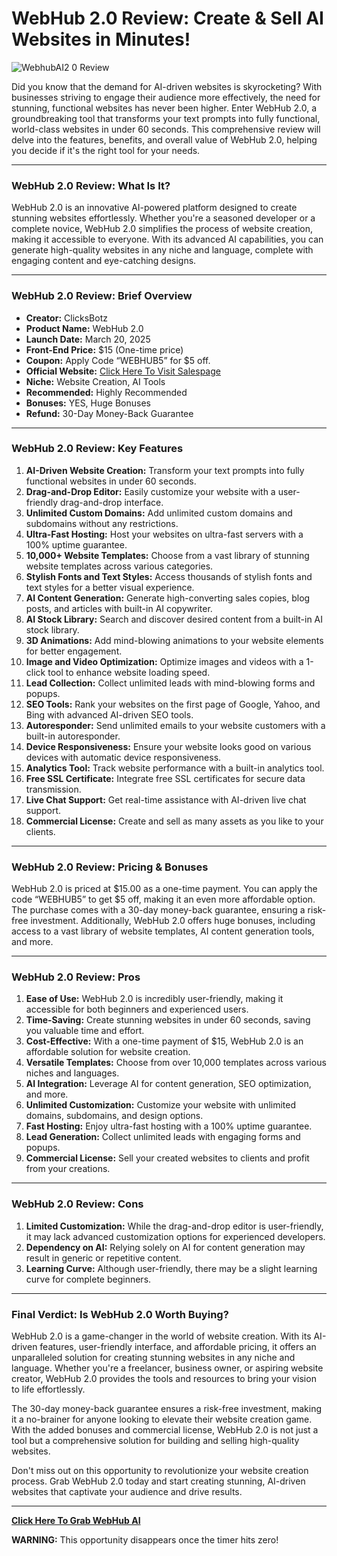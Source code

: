 # WebHub 2.0 Review: Create & Sell AI Websites in Minutes!
![WebhubAI2 0 Review](https://github.com/user-attachments/assets/e30b8b02-6a7e-4e36-9844-e599e81b6ce6)





Did you know that the demand for AI-driven websites is skyrocketing? With businesses striving to engage their audience more effectively, the need for stunning, functional websites has never been higher. Enter WebHub 2.0, a groundbreaking tool that transforms your text prompts into fully functional, world-class websites in under 60 seconds. This comprehensive review will delve into the features, benefits, and overall value of WebHub 2.0, helping you decide if it's the right tool for your needs.

---

### **WebHub 2.0 Review: What Is It?**

WebHub 2.0 is an innovative AI-powered platform designed to create stunning websites effortlessly. Whether you're a seasoned developer or a complete novice, WebHub 2.0 simplifies the process of website creation, making it accessible to everyone. With its advanced AI capabilities, you can generate high-quality websites in any niche and language, complete with engaging content and eye-catching designs.

---

### **WebHub 2.0 Review: Brief Overview**

- **Creator:** ClicksBotz
- **Product Name:** WebHub 2.0
- **Launch Date:** March 20, 2025
- **Front-End Price:** $15 (One-time price)
- **Coupon:** Apply Code “WEBHUB5” for $5 off.
- **Official Website:** [Click Here To Visit Salespage](https://bit.ly/42fBFeJ)
- **Niche:** Website Creation, AI Tools
- **Recommended:** Highly Recommended
- **Bonuses:** YES, Huge Bonuses
- **Refund:** 30-Day Money-Back Guarantee

---

### **WebHub 2.0 Review: Key Features**

1. **AI-Driven Website Creation:** Transform your text prompts into fully functional websites in under 60 seconds.
2. **Drag-and-Drop Editor:** Easily customize your website with a user-friendly drag-and-drop interface.
3. **Unlimited Custom Domains:** Add unlimited custom domains and subdomains without any restrictions.
4. **Ultra-Fast Hosting:** Host your websites on ultra-fast servers with a 100% uptime guarantee.
5. **10,000+ Website Templates:** Choose from a vast library of stunning website templates across various categories.
6. **Stylish Fonts and Text Styles:** Access thousands of stylish fonts and text styles for a better visual experience.
7. **AI Content Generation:** Generate high-converting sales copies, blog posts, and articles with built-in AI copywriter.
8. **AI Stock Library:** Search and discover desired content from a built-in AI stock library.
9. **3D Animations:** Add mind-blowing animations to your website elements for better engagement.
10. **Image and Video Optimization:** Optimize images and videos with a 1-click tool to enhance website loading speed.
11. **Lead Collection:** Collect unlimited leads with mind-blowing forms and popups.
12. **SEO Tools:** Rank your websites on the first page of Google, Yahoo, and Bing with advanced AI-driven SEO tools.
13. **Autoresponder:** Send unlimited emails to your website customers with a built-in autoresponder.
14. **Device Responsiveness:** Ensure your website looks good on various devices with automatic device responsiveness.
15. **Analytics Tool:** Track website performance with a built-in analytics tool.
16. **Free SSL Certificate:** Integrate free SSL certificates for secure data transmission.
17. **Live Chat Support:** Get real-time assistance with AI-driven live chat support.
18. **Commercial License:** Create and sell as many assets as you like to your clients.

---

### **WebHub 2.0 Review: Pricing & Bonuses**

WebHub 2.0 is priced at $15.00 as a one-time payment. You can apply the code “WEBHUB5” to get $5 off, making it an even more affordable option. The purchase comes with a 30-day money-back guarantee, ensuring a risk-free investment. Additionally, WebHub 2.0 offers huge bonuses, including access to a vast library of website templates, AI content generation tools, and more.

---

### **WebHub 2.0 Review: Pros**

1. **Ease of Use:** WebHub 2.0 is incredibly user-friendly, making it accessible for both beginners and experienced users.
2. **Time-Saving:** Create stunning websites in under 60 seconds, saving you valuable time and effort.
3. **Cost-Effective:** With a one-time payment of $15, WebHub 2.0 is an affordable solution for website creation.
4. **Versatile Templates:** Choose from over 10,000 templates across various niches and languages.
5. **AI Integration:** Leverage AI for content generation, SEO optimization, and more.
6. **Unlimited Customization:** Customize your website with unlimited domains, subdomains, and design options.
7. **Fast Hosting:** Enjoy ultra-fast hosting with a 100% uptime guarantee.
8. **Lead Generation:** Collect unlimited leads with engaging forms and popups.
9. **Commercial License:** Sell your created websites to clients and profit from your creations.

---

### **WebHub 2.0 Review: Cons**

1. **Limited Customization:** While the drag-and-drop editor is user-friendly, it may lack advanced customization options for experienced developers.
2. **Dependency on AI:** Relying solely on AI for content generation may result in generic or repetitive content.
3. **Learning Curve:** Although user-friendly, there may be a slight learning curve for complete beginners.


---

### **Final Verdict: Is WebHub 2.0 Worth Buying?**

WebHub 2.0 is a game-changer in the world of website creation. With its AI-driven features, user-friendly interface, and affordable pricing, it offers an unparalleled solution for creating stunning websites in any niche and language. Whether you're a freelancer, business owner, or aspiring website creator, WebHub 2.0 provides the tools and resources to bring your vision to life effortlessly.

The 30-day money-back guarantee ensures a risk-free investment, making it a no-brainer for anyone looking to elevate their website creation game. With the added bonuses and commercial license, WebHub 2.0 is not just a tool but a comprehensive solution for building and selling high-quality websites.

Don't miss out on this opportunity to revolutionize your website creation process. Grab WebHub 2.0 today and start creating stunning, AI-driven websites that captivate your audience and drive results.

---

**[Click Here To Grab WebHub AI](https://bit.ly/42fBFeJ)**

**WARNING:** This opportunity disappears once the timer hits zero!




